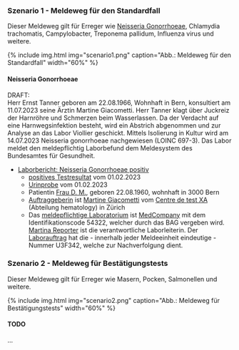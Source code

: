 ### Szenario 1 - Meldeweg für den Standardfall

Dieser Meldeweg gilt für Erreger wie [Neisseria Gonorrhoeae](#neisseria-gonorrhoeae), Chlamydia trachomatis, Campylobacter, Treponema pallidum, Influenza virus und weitere.

{% include img.html img="scenario1.png" caption="Abb.: Meldeweg für den Standardfall" width="60%" %}

#### Neisseria Gonorrhoeae

DRAFT:   
Herr Ernst Tanner geboren am 22.08.1966, Wohnhaft in Bern, konsultiert am 11.07.2023 seine Ärztin Martine Giacometti. Herr Tanner klagt über Juckreiz der Harnröhre und Schmerzen beim Wasserlassen. Da der Verdacht auf eine Harnwegsinfektion besteht, wird ein Abstrich abgenommen und zur Analyse an das Labor Viollier geschickt. Mittels Isolierung in Kultur wird am 14.07.2023 Neisseria gonorrhoeae nachgewiesen (LOINC 697-3). Das Labor meldet den meldepflichtig Laborbefund dem Meldesystem des Bundesamtes für Gesundheit.

* [Laborbericht: Neisseria Gonorrhoeae positiv](Bundle-1Doc-NeisseriaGonorrhoeae.html)
   * [positives Testresultat](Observation-1Obs-NeisseriaGonorrhoeae.html) vom 01.02.2023
   * [Urinprobe](Specimen-1Spec-Specimen-Orderer.html) vom 01.02.2023
   * Patientin [Frau D. M.](Patient-1Pat-DM.html), geboren 22.08.1960, wohnhaft in 3000 Bern
   * [Auftraggeberin](PractitionerRole-1PR-CentreDeTestXa.html) ist [Martine Giacometti](Practitioner-1Pract-CentreDeTestXa.html) vom [Centre de test XA](Organization-1Org-CentreDeTestXa.html) (Abteilung hematology) in Zürich
   * Das [meldepflichtige Laboratorium](PractitionerRole-1PR-MedCompany.html) ist [MedCompany](Organization-1Org-MedCompany.html) mit dem Identifikationscode 54322, welcher durch das BAG vergeben wird. [Martina Reporter](Practitioner-1Pract-MedCompany.html) ist die verantwortliche Laborleiterin. Der [Laborauftrag](ServiceRequest-1SR-Order1.html) hat die - innerhalb jeder Meldeeinheit eindeutige - Nummer U3F342, welche zur Nachverfolgung dient.


### Szenario 2 - Meldeweg für Bestätigungstests

Dieser Meldeweg gilt für Erreger wie Masern, Pocken, Salmonellen und weitere.

{% include img.html img="scenario2.png" caption="Abb.: Meldeweg für Bestätigungstests" width="60%" %}

#### TODO
...